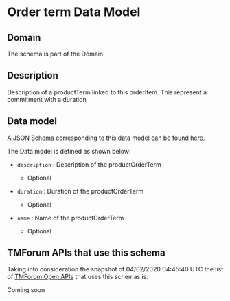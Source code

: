 # Order term Data Model

## Domain

The  schema is part of the  Domain

## Description

Description of a productTerm linked to this orderItem. This represent a commitment with a duration

## Data model

A JSON Schema corresponding to this data model can be found
[here](https://github.com/tmforum-rand/schemas/blob/candidates/Customer/OrderTerm.schema.json).

The Data model is defined as shown below:
- `description` : Description of the productOrderTerm

  - Optional

- `duration` : Duration of the productOrderTerm

  - Optional

- `name` : Name of the productOrderTerm

  - Optional





## TMForum APIs that use this schema

Taking into consideration the snapshot of 04/02/2020 04:45:40 UTC the list of [TMForum Open APIs](https://www.tmforum.org/open-apis/) that uses this schemas is:

Coming soon